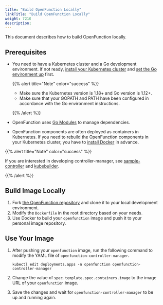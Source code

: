 ```yaml
---
title: "Build OpenFunction Locally"
linkTitle: "Build OpenFunction Locally"
weight: 7210
description:
---
```


This document describes how to build OpenFunction locally.

## Prerequisites

- You need to have a Kubernetes cluster and a Go development environment. If not ready, [install your Kubernetes cluster](https://kubesphere.io/blogs/install-kubernetes-using-kubekey/) and [set the Go environment up](https://go.dev/doc/code) first.

  {{% alert title="Note" color="success" %}}

  - Make sure the Kubernetes version is 1.18+ and Go version is 1.12+.
  - Make sure that your GOPATH and PATH have been configured in accordance with the Go environment instructions.

  {{% /alert %}}

- OpenFunction uses [Go Modules](https://github.com/golang/go/wiki/Modules) to manage dependencies.

- OpenFunction components are often deployed as containers in Kubernetes. If you need to rebuild the OpenFunction components in your Kubernetes cluster, you have to [install Docker](https://docs.docker.com/install/) in advance.

{{% alert title="Note" color="success" %}}

If you are interested in developing controller-manager, see [sample-controller](https://github.com/kubernetes/sample-controller) and [kubebuilder](https://github.com/kubernetes-sigs/kubebuilder).

{{% /alert %}}

## Build Image Locally

1. Fork [the OpenFunction repository](https://github.com/OpenFunction/OpenFunction) and clone it to your local development environment.
2. Modify the `Dockerfile` in the root directory based on your needs.
3. Use Docker to build your `openfunction` image and push it to your personal image repository.

## Use Your Image

1. After pushing your `openfunction` image, run the following command to modify the YAML file of `openfunction-controller-manager`.

   ```shell
   kubectl edit deployments.apps -n openfunction openfunction-controller-manager
   ```

2. Change the value of `spec.template.spec.containers.image` to the image URL of your `openfunction` image.

2. Save the changes and wait for `openfunction-controller-manager` to be up and running again.

   
